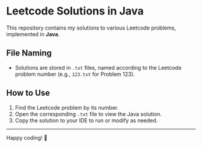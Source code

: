 # Leetcode Solutions in Java

This repository contains my solutions to various Leetcode problems, implemented in **Java**.

## File Naming

- Solutions are stored in `.txt` files, named according to the Leetcode problem number (e.g., `123.txt` for Problem 123).

## How to Use

1. Find the Leetcode problem by its number.
2. Open the corresponding `.txt` file to view the Java solution.
3. Copy the solution to your IDE to run or modify as needed.

---

Happy coding! 🚀

